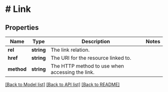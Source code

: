 # # Link

## Properties

Name | Type | Description | Notes
------------ | ------------- | ------------- | -------------
**rel** | **string** | The link relation. |
**href** | **string** | The URI for the resource linked to. |
**method** | **string** | The HTTP method to use when accessing the link. |

[[Back to Model list]](../../README.md#models) [[Back to API list]](../../README.md#endpoints) [[Back to README]](../../README.md)
